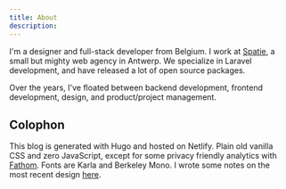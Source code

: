 ```yaml
---
title: About
description:
---
```


I'm a designer and full-stack developer from Belgium. I work at [Spatie](https://spatie.be), a small but mighty web agency in Antwerp. We specialize in Laravel development, and have released a lot of open source packages.

Over the years, I've floated between backend development, frontend development, design, and product/project management.

## Colophon

This blog is generated with Hugo and hosted on Netlify. Plain old vanilla CSS and zero JavaScript, except for some privacy friendly analytics with [Fathom](https://usefathom.com/). Fonts are Karla and Berkeley Mono. I wrote some notes on the most recent design [here](https://sebastiandedeyne.com/2022-redesign).
